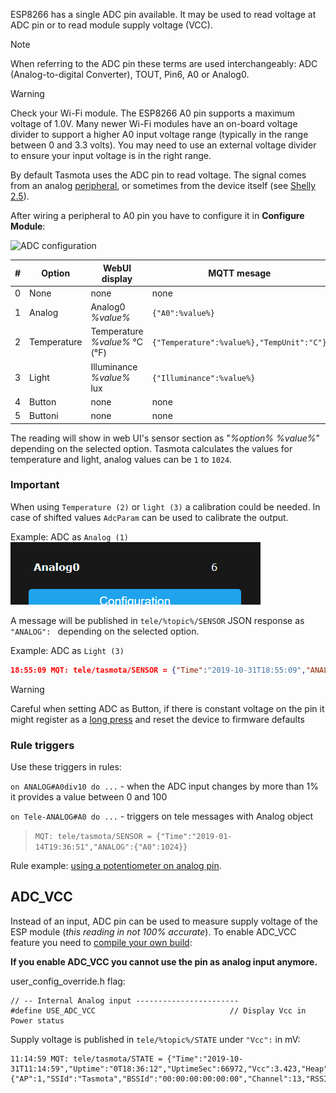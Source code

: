 ESP8266 has a single ADC pin available. It may be used to read voltage at ADC pin or to read module supply voltage (VCC). 

> [!NOTE]
 When referring to the ADC pin these terms are used interchangeably: ADC (Analog-to-digital Converter), TOUT, Pin6, A0 or Analog0.  

> [!WARNING]
> Check your Wi-Fi module. The ESP8266 A0 pin supports a maximum voltage of 1.0V. Many newer Wi-Fi modules have an on-board voltage divider to support a higher A0 input voltage range (typically in the range between 0 and 3.3 volts). You may need to use an external voltage divider to ensure your input voltage is in the right range.

By default Tasmota uses the ADC pin to read voltage. The signal comes from an analog [peripheral](/peripherals/), or sometimes from the device itself (see [Shelly 2.5](/devices/Shelly-2.5)). 

After wiring a peripheral to A0 pin you have to configure it in **Configure Module**:

![ADC configuration](https://i.postimg.cc/qqYmYG3v/ADC.png)

#|Option|WebUI display|MQTT mesage
-|-|-|-
0|None| none | none
1|Analog | Analog0 _%value%_ | `{"A0":%value%}`
2|Temperature | Temperature _%value%_ °C (°F) | `{"Temperature":%value%},"TempUnit":"C"}`
3|Light | Illuminance _%value%_ lux | `{"Illuminance":%value%}`
4|Button | none | none
5|Buttoni | none | none

The reading will show in web UI's sensor section as "_%option% %value%_" depending on the selected option. Tasmota calculates the values for temperature and light, analog values can be `1` to `1024`.

### Important
When using `Temperature (2)` or `light (3)` a calibration could be needed. In case of shifted values `AdcParam` can be used to calibrate the output.

Example: ADC as `Analog (1)`    
![ADC in web UI](../_media/Analog0.png)

A message will be published in `tele/%topic%/SENSOR` JSON response as `"ANALOG": ` depending on the selected option.

Example: ADC as `Light (3)`   
```json
18:55:09 MQT: tele/tasmota/SENSOR = {"Time":"2019-10-31T18:55:09","ANALOG":{"Illuminance":8}}
```

> [!WARNING] 
>Careful when setting ADC as Button, if there is constant voltage on the pin it might register as a [long press](Button-usage#long-press) and reset the device to firmware defaults

### Rule triggers
Use these triggers in rules:    

`on ANALOG#A0div10 do ...` - when the ADC input changes by more than 1% it provides a value between 0 and 100    

`on Tele-ANALOG#A0 do ...` - triggers on tele messages with Analog object
> `MQT: tele/tasmota/SENSOR = {"Time":"2019-01-14T19:36:51","ANALOG":{"A0":1024}}`

Rule example: [using a potentiometer on analog pin](Rule-Cookbook#use-a-potentiometer).

## ADC_VCC
Instead of an input, ADC pin can be used to measure supply voltage of the ESP module (*this reading in not 100% accurate*). To enable ADC_VCC feature you need to [compile your own build](Compile-your-build):

**If you enable ADC_VCC you cannot use the pin as analog input anymore.**

user_config_override.h flag:
```
// -- Internal Analog input -----------------------
#define USE_ADC_VCC                              // Display Vcc in Power status
```

Supply voltage is published in `tele/%topic%/STATE` under `"Vcc":` in mV:
```
11:14:59 MQT: tele/tasmota/STATE = {"Time":"2019-10-31T11:14:59","Uptime":"0T18:36:12","UptimeSec":66972,"Vcc":3.423,"Heap":28,"SleepMode":"Dynamic","Sleep":50,"LoadAvg":19,"MqttCount":6,"POWER":"OFF","Wifi":{"AP":1,"SSId":"Tasmota","BSSId":"00:00:00:00:00:00","Channel":13,"RSSI":100,"LinkCount":1,"Downtime":"0T00:00:06"}}
```

